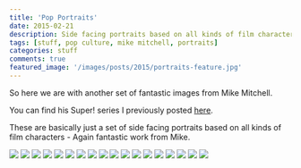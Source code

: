 ```yaml
---
title: 'Pop Portraits'
date: 2015-02-21
description: Side facing portraits based on all kinds of film characters
tags: [stuff, pop culture, mike mitchell, portraits]
categories: stuff
comments: true
featured_image: '/images/posts/2015/portraits-feature.jpg'
---
```

So here we are with another set of fantastic images from Mike Mitchell. 

You can find his Super! series I previously posted [here](/blog/super-post).

These are basically just a set of side facing portraits based on all kinds of film characters - Again fantastic work from Mike.

<div class="gallery" data-columns="3">
	<img src="/images/posts/2015/portraits-ash.jpg">
	<img src="/images/posts/2015/portraits-oldboy.jpg">
	<img src="/images/posts/2015/portraits-lloyd.jpg">
	<img src="/images/posts/2015/portraits-bride.jpg">
	<img src="/images/posts/2015/portraits-bunny.jpg">
	<img src="/images/posts/2015/portraits-doc.jpg">
	<img src="/images/posts/2015/portraits-hi.jpg">
	<img src="/images/posts/2015/portraits-dorothy.jpg">
	<img src="/images/posts/2015/portraits-igor.jpg">
	<img src="/images/posts/2015/portraits-beetlejuice.jpg">
	<img src="/images/posts/2015/portraits-macready.jpg">
	<img src="/images/posts/2015/portraits-jimmie.jpg">
	<img src="/images/posts/2015/portraits-joker.jpg">
	<img src="/images/posts/2015/portraits-mrpink.jpg">
	<img src="/images/posts/2015/portraits-mugatu.jpg">
	<img src="/images/posts/2015/portraits-nada.jpg">
	<img src="/images/posts/2015/portraits-naviny.jpg">
	<img src="/images/posts/2015/portraits-thegood.jpg">
</div>
